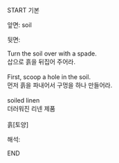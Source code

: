 START
기본

앞면:
soil


뒷면:
<div>Turn the soil over with a spade. </div><div><div>삽으로 흙을 뒤집어 주어라.</div></div><div><br></div><div><div>First, scoop a hole in the soil. </div><div><div>먼저 흙을 파내어서 구멍을 하나 만들어라.</div></div></div><div><br></div><div><div>soiled linen </div><div>더러워진 리넨 제품</div></div><div><br></div><div>흙[토양]</div>


해석:
<!--ID: 1746614454700-->
END
